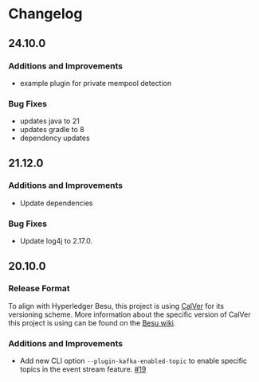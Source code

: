 # Changelog

## 24.10.0
### Additions and Improvements
* example plugin for private mempool detection

### Bug Fixes
* updates java to 21
* updates gradle to 8
* dependency updates

## 21.12.0

### Additions and Improvements
* Update dependencies

### Bug Fixes
* Update log4j to 2.17.0.

## 20.10.0

### Release Format

To align with Hyperledger Besu, this project is using [CalVer](https://www.calver.org) for its versioning scheme. More information about the specific version of CalVer this project is using can be found on the  [Besu wiki](https://wiki.hyperledger.org/display/BESU/Proposal+-+CalVer+for+Besu+Releases).

### Additions and Improvements
* Add new CLI option `--plugin-kafka-enabled-topic` to enable specific topics in the event stream feature. [\#19](https://github.com/ConsenSys/besu-plugins/pull/19)